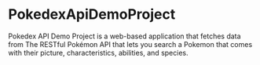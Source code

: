 # PokedexApiDemoProject

Pokedex API Demo Project is a web-based application that fetches data from The RESTful Pokémon API that lets you search a Pokemon that comes with their picture, characteristics, abilities, and species.

